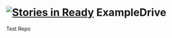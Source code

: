 [![Stories in Ready](https://badge.waffle.io/carwelsh/exampledrive.png?label=ready&title=Ready)](https://waffle.io/carwelsh/exampledrive)
ExampleDrive
============

Test Repo
